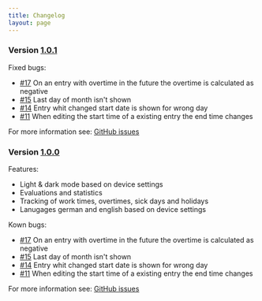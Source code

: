 ```yaml
---
title: Changelog
layout: page
---
```


### Version [1.0.1](https://github.com/Nicklas2751/LibreWorkingTimes/releases/tag/v1.0.1)

Fixed bugs:

- [#17](https://github.com/Nicklas2751/LibreWorkingTimes/issues/17) On an entry with overtime in the future the overtime is calculated as negative
- [#15](https://github.com/Nicklas2751/LibreWorkingTimes/issues/15) Last day of month isn't shown
- [#14](https://github.com/Nicklas2751/LibreWorkingTimes/issues/14) Entry whit changed start date is shown for wrong day
- [#11](https://github.com/Nicklas2751/LibreWorkingTimes/issues/11) When editing the start time of a existing entry the end time changes

For more information see: [GitHub issues](https://github.com/Nicklas2751/LibreWorkingTimes/issues/)

### Version [1.0.0](https://github.com/Nicklas2751/LibreWorkingTimes/releases/tag/v1.0.0)

Features:

- Light & dark mode based on device settings
- Evaluations and statistics
- Tracking of work times, overtimes, sick days and holidays
- Lanugages german and english based on device settings

Kown bugs:

- [#17](https://github.com/Nicklas2751/LibreWorkingTimes/issues/17) On an entry with overtime in the future the overtime is calculated as negative
- [#15](https://github.com/Nicklas2751/LibreWorkingTimes/issues/15) Last day of month isn't shown
- [#14](https://github.com/Nicklas2751/LibreWorkingTimes/issues/14) Entry whit changed start date is shown for wrong day
- [#11](https://github.com/Nicklas2751/LibreWorkingTimes/issues/11) When editing the start time of a existing entry the end time changes

For more information see: [GitHub issues](https://github.com/Nicklas2751/LibreWorkingTimes/issues/)
